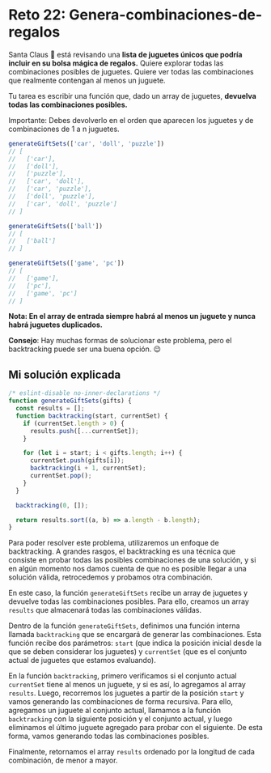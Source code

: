 # Reto 22: Genera-combinaciones-de-regalos

Santa Claus 🎅 está revisando una **lista de juguetes únicos que podría incluir en su bolsa mágica de regalos.** Quiere explorar todas las combinaciones posibles de juguetes. Quiere ver todas las combinaciones que realmente contengan al menos un juguete.

Tu tarea es escribir una función que, dado un array de juguetes, **devuelva todas las combinaciones posibles.**

Importante: Debes devolverlo en el orden que aparecen los juguetes y de combinaciones de 1 a n juguetes.

```js
generateGiftSets(['car', 'doll', 'puzzle'])
// [
//   ['car'],
//   ['doll'],
//   ['puzzle'],
//   ['car', 'doll'],
//   ['car', 'puzzle'],
//   ['doll', 'puzzle'],
//   ['car', 'doll', 'puzzle']
// ]

generateGiftSets(['ball'])
// [
//   ['ball']
// ]

generateGiftSets(['game', 'pc'])
// [
//   ['game'],
//   ['pc'],
//   ['game', 'pc']
// ]
```

**Nota: En el array de entrada siempre habrá al menos un juguete y nunca habrá juguetes duplicados.**

**Consejo**: Hay muchas formas de solucionar este problema, pero el backtracking puede ser una buena opción. 😉

## Mi solución explicada

```js
/* eslint-disable no-inner-declarations */
function generateGiftSets(gifts) {
  const results = [];
  function backtracking(start, currentSet) {
    if (currentSet.length > 0) {
      results.push([...currentSet]);
    }

    for (let i = start; i < gifts.length; i++) {
      currentSet.push(gifts[i]);
      backtracking(i + 1, currentSet);
      currentSet.pop();
    }
  }

  backtracking(0, []);

  return results.sort((a, b) => a.length - b.length);
}
```

Para poder resolver este problema, utilizaremos un enfoque de backtracking. A grandes rasgos, el backtracking es una técnica que consiste en probar todas las posibles combinaciones de una solución, y si en algún momento nos damos cuenta de que no es posible llegar a una solución válida, retrocedemos y probamos otra combinación.

En este caso, la función `generateGiftSets` recibe un array de juguetes y devuelve todas las combinaciones posibles. Para ello, creamos un array `results` que almacenará todas las combinaciones válidas.

Dentro de la función `generateGiftSets`, definimos una función interna llamada `backtracking` que se encargará de generar las combinaciones. Esta función recibe dos parámetros: `start` (que indica la posición inicial desde la que se deben considerar los juguetes) y `currentSet` (que es el conjunto actual de juguetes que estamos evaluando).

En la función `backtracking`, primero verificamos si el conjunto actual `currentSet` tiene al menos un juguete, y si es así, lo agregamos al array `results`. Luego, recorremos los juguetes a partir de la posición `start` y vamos generando las combinaciones de forma recursiva. Para ello, agregamos un juguete al conjunto actual, llamamos a la función `backtracking` con la siguiente posición y el conjunto actual, y luego eliminamos el último juguete agregado para probar con el siguiente. De esta forma, vamos generando todas las combinaciones posibles.

Finalmente, retornamos el array `results` ordenado por la longitud de cada combinación, de menor a mayor.
